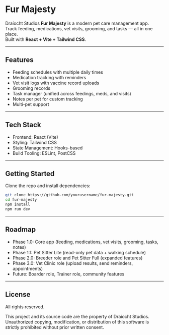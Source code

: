 # Fur Majesty

Draíocht Studios **Fur Majesty** is a modern pet care management app.  
Track feeding, medications, vet visits, grooming, and tasks — all in one place.  
Built with **React + Vite + Tailwind CSS**.

---

## Features
- Feeding schedules with multiple daily times  
- Medication tracking with reminders  
- Vet visit logs with vaccine record uploads  
- Grooming records  
- Task manager (unified across feedings, meds, and visits)  
- Notes per pet for custom tracking  
- Multi-pet support  

---

## Tech Stack
- Frontend: React (Vite)  
- Styling: Tailwind CSS  
- State Management: Hooks-based  
- Build Tooling: ESLint, PostCSS  

---

## Getting Started

Clone the repo and install dependencies:

```bash
git clone https://github.com/yourusername/fur-majesty.git
cd fur-majesty
npm install
npm run dev
```

---

## Roadmap
- Phase 1.0: Core app (feeding, medications, vet visits, grooming, tasks, notes)  
- Phase 1.1: Pet Sitter Lite (read-only pet data + walking schedule)  
- Phase 2.0: Breeder role and Pet Sitter Full (expanded features)  
- Phase 3.0: Vet Clinic role (upload results, send reminders, appointments)  
- Future: Boarder role, Trainer role, community features  

---

## License
All rights reserved.  

This project and its source code are the property of Draíocht Studios.  
Unauthorized copying, modification, or distribution of this software is strictly prohibited without prior written consent.
